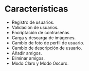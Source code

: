 # Características

- Registro de usuarios.
- Validación de usuarios.
- Encriptación de contraseñas.
- Carga y descarga de imágenes.
- Cambio de foto de perfil de usuario.
- Cambio de descripción de usuario.
- Añadir amigos.
- Eliminar amigos.
- Modo Claro y Modo Oscuro.
